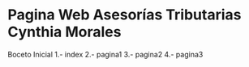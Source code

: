 # Pagina Web Asesorías Tributarias Cynthia Morales

Boceto Inicial
1.- index
2.- pagina1
3.- pagina2
4.- pagina3
